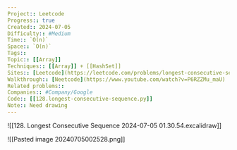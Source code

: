 ```yaml
---
Project:: Leetcode
Progress:: true
Created:: 2024-07-05
Difficulty:: #Medium 
Time:: `O(n)`
Space:: `O(n)`
Tags:: 
Topic:: [[Array]]
Techniques:: [[Array]] + [[HashSet]]
Sites:: [Leetcode](https://leetcode.com/problems/longest-consecutive-sequence/description/)
Walkthrough:: [Neetcode](https://www.youtube.com/watch?v=P6RZZMu_maU)
Related problems:: 
Companies:: #Company/Google
Code:: [[128.longest-consecutive-sequence.py]]
Note:: Need drawing
---
```

![[128. Longest Consecutive Sequence 2024-07-05 01.30.54.excalidraw]]







![[Pasted image 20240705002528.png]]